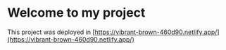 # Welcome to my project

This project was deployed in [https://vibrant-brown-460d90.netlify.app/](https://vibrant-brown-460d90.netlify.app/)
